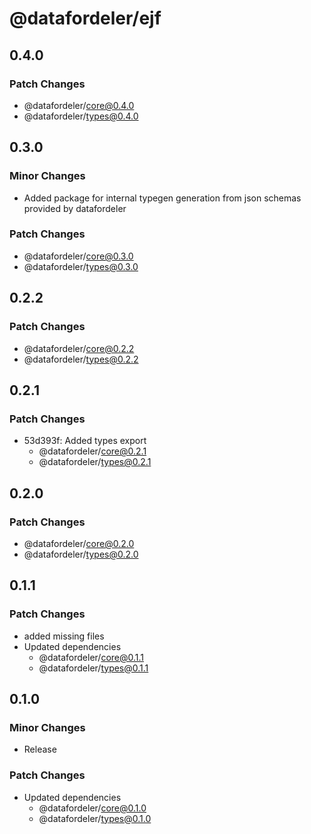 # @datafordeler/ejf

## 0.4.0

### Patch Changes

- @datafordeler/core@0.4.0
- @datafordeler/types@0.4.0

## 0.3.0

### Minor Changes

- Added package for internal typegen generation from json schemas provided by datafordeler

### Patch Changes

- @datafordeler/core@0.3.0
- @datafordeler/types@0.3.0

## 0.2.2

### Patch Changes

- @datafordeler/core@0.2.2
- @datafordeler/types@0.2.2

## 0.2.1

### Patch Changes

- 53d393f: Added types export
  - @datafordeler/core@0.2.1
  - @datafordeler/types@0.2.1

## 0.2.0

### Patch Changes

- @datafordeler/core@0.2.0
- @datafordeler/types@0.2.0

## 0.1.1

### Patch Changes

- added missing files
- Updated dependencies
  - @datafordeler/core@0.1.1
  - @datafordeler/types@0.1.1

## 0.1.0

### Minor Changes

- Release

### Patch Changes

- Updated dependencies
  - @datafordeler/core@0.1.0
  - @datafordeler/types@0.1.0
